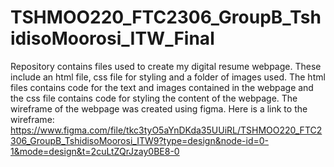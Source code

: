 # TSHMOO220_FTC2306_GroupB_TshidisoMoorosi_ITW_Final
Repository contains files used to create my digital resume webpage. These include an html file, css file for styling and a folder of images used. The html files contains code for the text and images contained in the webpage and the css file contains code for styling the content of the webpage.
The wireframe of the webpage was created using figma. Here is a link to the wireframe: https://www.figma.com/file/tkc3tyO5aYnDKda35UUiRL/TSHMOO220_FTC2306_GroupB_TshidisoMoorosi_ITW9?type=design&node-id=0-1&mode=design&t=2cuLtZQrJzay0BE8-0

